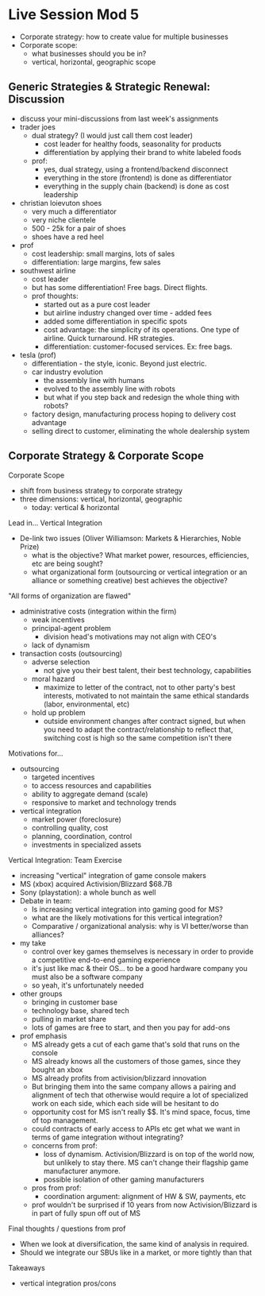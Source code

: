 # Live Session Mod 5

- Corporate strategy: how to create value for multiple businesses
- Corporate scope:
  - what businesses should you be in?
  - vertical, horizontal, geographic scope

## Generic Strategies & Strategic Renewal: Discussion

- discuss your mini-discussions from last week's assignments
- trader joes
  - dual strategy? (I would just call them cost leader)
    - cost leader for healthy foods, seasonality for products
    - differentiation by applying their brand to white labeled foods
  - prof:
    - yes, dual strategy, using a frontend/backend disconnect
    - everything in the store (frontend) is done as differentiator
    - everything in the supply chain (backend) is done as cost leadership
- christian loievuton shoes
  - very much a differentiator
  - very niche clientele
  - 500 - 25k for a pair of shoes
  - shoes have a red heel
- prof
  - cost leadership: small margins, lots of sales
  - differentiation: large margins, few sales
- southwest airline
  - cost leader
  - but has some differentiation! Free bags. Direct flights.
  - prof thoughts:
    - started out as a pure cost leader
    - but airline industry changed over time - added fees
    - added some differentiation in specific spots
    - cost advantage: the simplicity of its operations. One type of airline.
      Quick turnaround. HR strategies.
    - differentiation: customer-focused services. Ex: free bags.
- tesla (prof)
  - differentiation - the style, iconic. Beyond just electric.
  - car industry evolution
    - the assembly line with humans
    - evolved to the assembly line with robots
    - but what if you step back and redesign the whole thing with robots?
  - factory design, manufacturing process hoping to delivery cost advantage
  - selling direct to customer, eliminating the whole dealership system

## Corporate Strategy & Corporate Scope

Corporate Scope

- shift from business strategy to corporate strategy
- three dimensions: vertical, horizontal, geographic
  - today: vertical & horizontal

Lead in... Vertical Integration

- De-link two issues (Oliver Williamson: Markets & Hierarchies, Noble Prize)
  - what is the objective? What market power, resources, efficiencies, etc are
    being sought?
  - what organizational form (outsourcing or vertical integration or an alliance
    or something creative) best achieves the objective?

"All forms of organization are flawed"

- administrative costs (integration within the firm)
  - weak incentives
  - principal-agent problem
    - division head's motivations may not align with CEO's
  - lack of dynamism
- transaction costs (outsourcing)
  - adverse selection
    - not give you their best talent, their best technology, capabilities
  - moral hazard
    - maximize to letter of the contract, not to other party's best interests,
      motivated to not maintain the same ethical standards (labor,
      environmental, etc)
  - hold up problem
    - outside environment changes after contract signed, but when you need to
      adapt the contract/relationship to reflect that, switching cost is high so
      the same competition isn't there

Motivations for...

- outsourcing
  - targeted incentives
  - to access resources and capabilities
  - ability to aggregate demand (scale)
  - responsive to market and technology trends
- vertical integration
  - market power (foreclosure)
  - controlling quality, cost
  - planning, coordination, control
  - investments in specialized assets

Vertical Integration: Team Exercise

- increasing "vertical" integration of game console makers
- MS (xbox) acquired Activision/Blizzard $68.7B
- Sony (playstation): a whole bunch as well
- Debate in team:
  - Is increasing vertical integration into gaming good for MS?
  - what are the likely motivations for this vertical integration?
  - Comparative / organizational analysis: why is VI better/worse than
    alliances?
- my take
  - control over key games themselves is necessary in order to provide a
    competitive end-to-end gaming experience
  - it's just like mac & their OS... to be a good hardware company you must also
    be a software company
  - so yeah, it's unfortunately needed
- other groups
  - bringing in customer base
  - technology base, shared tech
  - pulling in market share
  - lots of games are free to start, and then you pay for add-ons
- prof emphasis
  - MS already gets a cut of each game that's sold that runs on the console
  - MS already knows all the customers of those games, since they bought an xbox
  - MS already profits from activision/blizzard innovation
  - But bringing them into the same company allows a pairing and alignment of
    tech that otherwise would require a lot of specialized work on each side,
    which each side will be hesitant to do
  - opportunity cost for MS isn't really $$. It's mind space, focus, time of top
    management.
  - could contracts of early access to APIs etc get what we want in terms of
    game integration without integrating?
  - concerns from prof:
    - loss of dynamism. Activision/Blizzard is on top of the world now, but
      unlikely to stay there. MS can't change their flagship game manufacturer
      anymore.
    - possible isolation of other gaming manufacturers
  - pros from prof:
    - coordination argument: alignment of HW & SW, payments, etc
  - prof wouldn't be surprised if 10 years from now Activision/Blizzard is in
    part of fully spun off out of MS

Final thoughts / questions from prof

- When we look at diversification, the same kind of analysis in required.
- Should we integrate our SBUs like in a market, or more tightly than that

Takeaways

- vertical integration pros/cons
